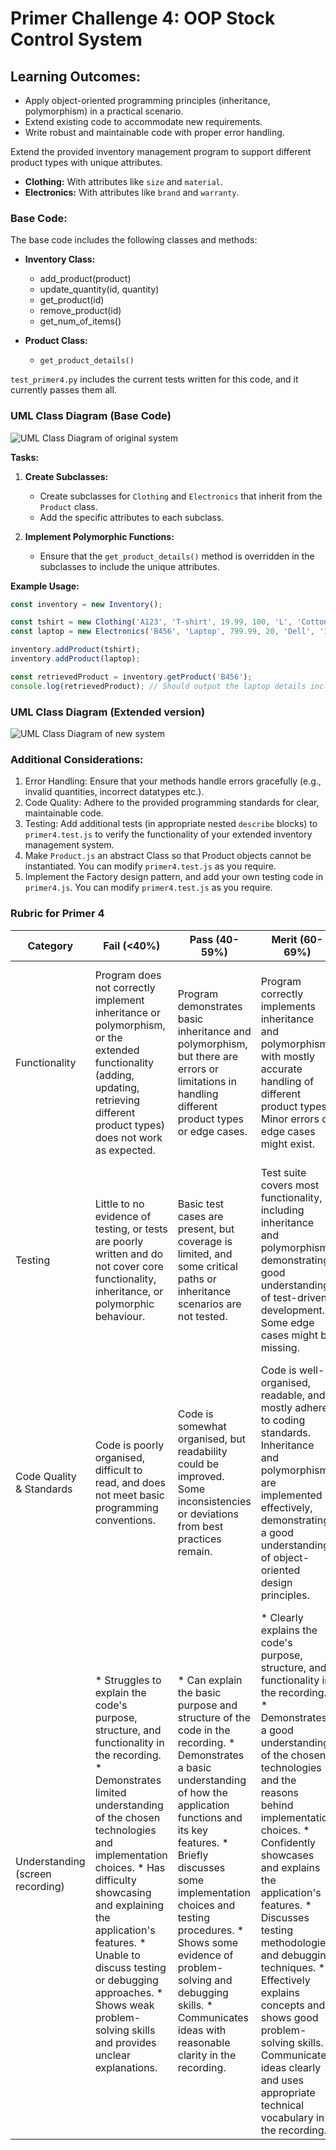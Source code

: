 # Primer Challenge 4: OOP Stock Control System

## Learning Outcomes:

* Apply object-oriented programming principles (inheritance, polymorphism) in a practical scenario.
* Extend existing code to accommodate new requirements.
* Write robust and maintainable code with proper error handling.

Extend the provided inventory management program to support different product types with unique attributes.

*   **Clothing:** With attributes like `size` and `material`.
*   **Electronics:** With attributes like `brand` and `warranty`.

### Base Code:

The base code includes the following classes and methods:

*   **Inventory Class:**
    *  add_product(product)
    *  update_quantity(id, quantity)
    *  get_product(id)
    *  remove_product(id)
    *  get_num_of_items()

*   **Product Class:**
    *   `get_product_details()`

`test_primer4.py` includes the current tests written for this code, and it currently passes them all.

### UML Class Diagram (Base Code)

![UML Class Diagram of original system](images/umlClassDiagram_original.png)


**Tasks:**

1.  **Create Subclasses:**
    *   Create subclasses for `Clothing` and `Electronics` that inherit from the `Product` class.
    *   Add the specific attributes to each subclass.

2.  **Implement Polymorphic Functions:**

    *   Ensure that the `get_product_details()` method is overridden in the subclasses to include the unique attributes.

**Example Usage:**

```javascript
const inventory = new Inventory();

const tshirt = new Clothing('A123', 'T-shirt', 19.99, 100, 'L', 'Cotton');
const laptop = new Electronics('B456', 'Laptop', 799.99, 20, 'Dell', '1 year');

inventory.addProduct(tshirt);
inventory.addProduct(laptop);

const retrievedProduct = inventory.getProduct('B456');
console.log(retrievedProduct); // Should output the laptop details including brand and warranty
```

### UML Class Diagram (Extended version)

![UML Class Diagram of new system](images/umlClassDiagram_new.png)



### Additional Considerations:

1. Error Handling: Ensure that your methods handle errors gracefully (e.g., invalid quantities, incorrect datatypes etc.).
2. Code Quality: Adhere to the provided programming standards for clear, maintainable code. 
3. Testing: Add additional tests (in appropriate nested `describe` blocks) to `primer4.test.js` to verify the functionality of your extended inventory management system.
4. Make `Product.js` an abstract Class so that Product objects cannot be instantiated. You can modify `primer4.test.js` as you require.
5. Implement the Factory design pattern, and add your own testing code in `primer4.js`. You can modify `primer4.test.js` as you require.   



### Rubric for Primer 4


| Category | Fail (<40%) | Pass (40-59%) | Merit (60-69%) | Distinction (70-100%) |
|---|---|---|---|---|
| Functionality | Program does not correctly implement inheritance or polymorphism, or the extended functionality (adding, updating, retrieving different product types) does not work as expected. | Program demonstrates basic inheritance and polymorphism, but there are errors or limitations in handling different product types or edge cases. | Program correctly implements inheritance and polymorphism with mostly accurate handling of different product types. Minor errors or edge cases might exist. | Program flawlessly implements inheritance and polymorphism, handles all product types correctly, and functions as expected in all scenarios, including all additional criteria, edge cases and error handling. |
| Testing | Little to no evidence of testing, or tests are poorly written and do not cover core functionality, inheritance, or polymorphic behaviour. | Basic test cases are present, but coverage is limited, and some critical paths or inheritance scenarios are not tested. | Test suite covers most functionality, including inheritance and polymorphism, demonstrating good understanding of test-driven development. Some edge cases might be missing. | Comprehensive test suite with excellent coverage, including inheritance, polymorphism, edge cases, and error handling. Tests are well-structured and maintainable. |
| Code Quality & Standards | Code is poorly organised, difficult to read, and does not meet basic programming conventions. | Code is somewhat organised, but readability could be improved. Some inconsistencies or deviations from best practices remain. | Code is well-organised, readable, and mostly adheres to coding standards. Inheritance and polymorphism are implemented effectively, demonstrating a good understanding of object-oriented design principles. | Code is exemplary, demonstrating near-professional-level standards. Adheres to industry best practices and coding standards consistently. Inheritance and polymorphism are implemented in a clear, maintainable, and extensible way. |
| Understanding (screen recording) | * Struggles to explain the code's purpose, structure, and functionality in the recording.  * Demonstrates limited understanding of the chosen technologies and implementation choices. *  Has difficulty showcasing and explaining the application's features. *  Unable to discuss testing or debugging approaches. *  Shows weak problem-solving skills and provides unclear explanations. | * Can explain the basic purpose and structure of the code in the recording. * Demonstrates a basic understanding of how the application functions and its key features. * Briefly discusses some implementation choices and testing procedures. * Shows some evidence of problem-solving and debugging skills. * Communicates ideas with reasonable clarity in the recording. | * Clearly explains the code's purpose, structure, and functionality in the recording. * Demonstrates a good understanding of the chosen technologies and the reasons behind implementation choices. * Confidently showcases and explains the application's features. * Discusses testing methodologies and debugging techniques. * Effectively explains concepts and shows good problem-solving skills. * Communicates ideas clearly and uses appropriate technical vocabulary in the recording. | * Provides a comprehensive and insightful walkthrough of the codebase, including intricate details and design patterns. * Confidently discusses and justifies implementation choices and their impact on the application. * Thoroughly demonstrates and explains all features, including any advanced additions. * Shows a strong understanding of testing methodologies and debugging approaches. * Demonstrates excellent problem-solving skills and provides insightful explanations. * Communicates ideas with exceptional clarity and precision in the recording. |
